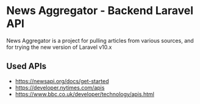 # News Aggregator - Backend Laravel API

News Aggregator is a project for pulling articles from various sources, and for trying the new version of Laravel v10.x

## Used APIs

- https://newsapi.org/docs/get-started
- https://developer.nytimes.com/apis
- https://www.bbc.co.uk/developer/technology/apis.html
